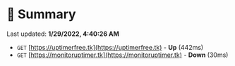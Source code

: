 # 📖 Summary
Last updated: **1/29/2022, 4:40:26 AM**

- `GET` [https://uptimerfree.tk](https://uptimerfree.tk) - **Up** (442ms)
- `GET` [https://monitoruptimer.tk](https://monitoruptimer.tk) - **Down** (30ms)

